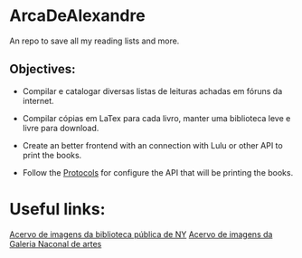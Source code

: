# ArcaDeAlexandre

An repo to save all my reading lists and more. 

## Objectives:

- Compilar e catalogar diversas listas de leituras achadas em fóruns da internet.
- Compilar cópias em LaTex para cada livro, manter uma biblioteca leve e livre para download. 
- Create an better frontend with an connection with Lulu or other API to print the books. 

- Follow the [Protocols](./protocols.html) for configure the API that will be printing the books.

# Useful links:

[Acervo de imagens da biblioteca pública de NY](https://digitalcollections.nypl.org/)
[Acervo de imagens da Galeria Naconal de artes](https://www.nga.gov/collection-search-result.html?sortOrder=DEFAULT&artobj_downloadable=Image_download_available&pageNumber=1&lastFacet=artobj_downloadable)